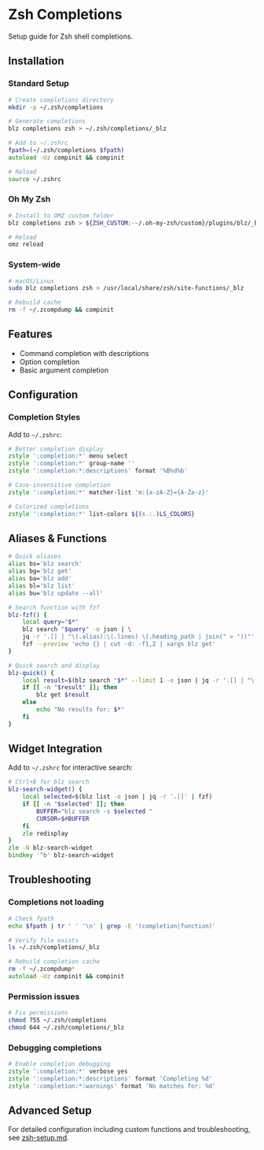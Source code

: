 # Zsh Completions

Setup guide for Zsh shell completions.

## Installation

### Standard Setup

```zsh
# Create completions directory
mkdir -p ~/.zsh/completions

# Generate completions
blz completions zsh > ~/.zsh/completions/_blz

# Add to ~/.zshrc
fpath=(~/.zsh/completions $fpath)
autoload -Uz compinit && compinit

# Reload
source ~/.zshrc
```

### Oh My Zsh

```zsh
# Install to OMZ custom folder
blz completions zsh > ${ZSH_CUSTOM:-~/.oh-my-zsh/custom}/plugins/blz/_blz

# Reload
omz reload
```

### System-wide

```zsh
# macOS/Linux
sudo blz completions zsh > /usr/local/share/zsh/site-functions/_blz

# Rebuild cache
rm -f ~/.zcompdump && compinit
```

## Features

- Command completion with descriptions
- Option completion
- Basic argument completion

## Configuration

### Completion Styles

Add to `~/.zshrc`:

```zsh
# Better completion display
zstyle ':completion:*' menu select
zstyle ':completion:*' group-name ''
zstyle ':completion:*:descriptions' format '%B%d%b'

# Case-insensitive completion
zstyle ':completion:*' matcher-list 'm:{a-zA-Z}={A-Za-z}'

# Colorized completions
zstyle ':completion:*' list-colors ${(s.:.)LS_COLORS}
```

## Aliases & Functions

```zsh
# Quick aliases
alias bs='blz search'
alias bg='blz get'
alias ba='blz add'
alias bl='blz list'
alias bu='blz update --all'

# Search function with fzf
blz-fzf() {
    local query="$*"
    blz search "$query" -o json | \
    jq -r '.[] | "\(.alias):\(.lines) \(.heading_path | join(" > "))"' | \
    fzf --preview 'echo {} | cut -d: -f1,2 | xargs blz get'
}

# Quick search and display
blz-quick() {
    local result=$(blz search "$*" --limit 1 -o json | jq -r '.[] | "\(.alias) \(.lines)"')
    if [[ -n "$result" ]]; then
        blz get $result
    else
        echo "No results for: $*"
    fi
}
```

## Widget Integration

Add to `~/.zshrc` for interactive search:

```zsh
# Ctrl+B for blz search
blz-search-widget() {
    local selected=$(blz list -o json | jq -r '.[]' | fzf)
    if [[ -n "$selected" ]]; then
        BUFFER="blz search -s $selected "
        CURSOR=$#BUFFER
    fi
    zle redisplay
}
zle -N blz-search-widget
bindkey '^b' blz-search-widget
```

## Troubleshooting

### Completions not loading

```zsh
# Check fpath
echo $fpath | tr ' ' '\n' | grep -E '(completion|function)'

# Verify file exists
ls ~/.zsh/completions/_blz

# Rebuild completion cache
rm -f ~/.zcompdump*
autoload -Uz compinit && compinit
```

### Permission issues

```zsh
# Fix permissions
chmod 755 ~/.zsh/completions
chmod 644 ~/.zsh/completions/_blz
```

### Debugging completions

```zsh
# Enable completion debugging
zstyle ':completion:*' verbose yes
zstyle ':completion:*:descriptions' format 'Completing %d'
zstyle ':completion:*:warnings' format 'No matches for: %d'
```

## Advanced Setup

For detailed configuration including custom functions and troubleshooting, see [zsh-setup.md](./zsh-setup.md).